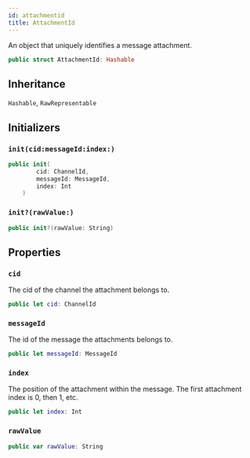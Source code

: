 ```yaml
---
id: attachmentid 
title: AttachmentId
--- 
```


An object that uniquely identifies a message attachment.

``` swift
public struct AttachmentId: Hashable 
```

## Inheritance

`Hashable`, `RawRepresentable`

## Initializers

### `init(cid:messageId:index:)`

``` swift
public init(
        cid: ChannelId,
        messageId: MessageId,
        index: Int
    ) 
```

### `init?(rawValue:)`

``` swift
public init?(rawValue: String) 
```

## Properties

### `cid`

The cid of the channel the attachment belongs to.

``` swift
public let cid: ChannelId
```

### `messageId`

The id of the message the attachments belongs to.

``` swift
public let messageId: MessageId
```

### `index`

The position of the attachment within the message. The first attachment index is 0, then 1, etc.

``` swift
public let index: Int
```

### `rawValue`

``` swift
public var rawValue: String 
```

